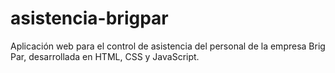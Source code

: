 # asistencia-brigpar
Aplicación web para el control de asistencia del personal de la empresa Brig Par, desarrollada en HTML, CSS y JavaScript.
